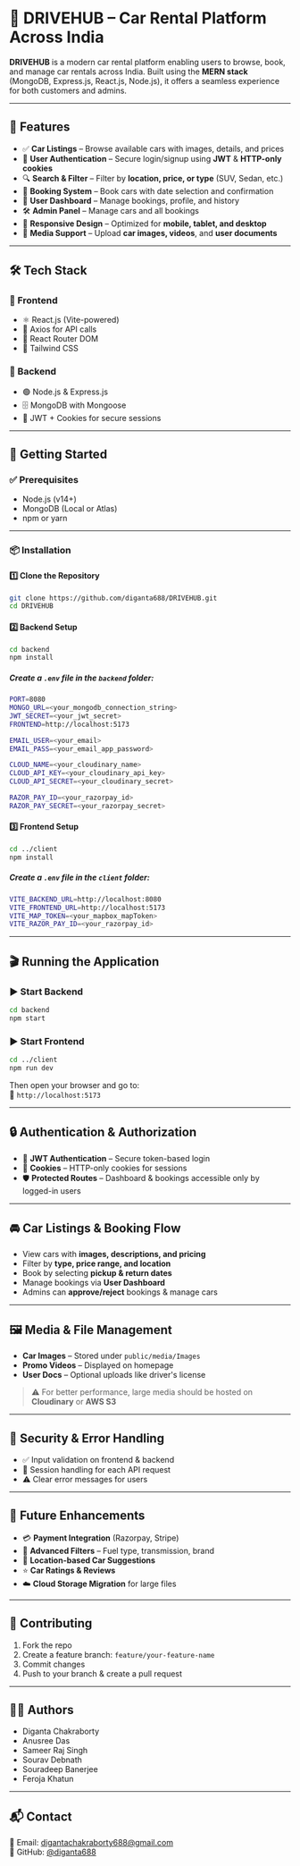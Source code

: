 # 🚗 DRIVEHUB – Car Rental Platform Across India

**DRIVEHUB** is a modern car rental platform enabling users to browse, book, and manage car rentals across India. Built using the **MERN stack** (MongoDB, Express.js, React.js, Node.js), it offers a seamless experience for both customers and admins.

---

## 🌟 Features

- ✅ **Car Listings** – Browse available cars with images, details, and prices  
- 🔐 **User Authentication** – Secure login/signup using **JWT** & **HTTP-only cookies**  
- 🔍 **Search & Filter** – Filter by **location, price, or type** (SUV, Sedan, etc.)  
- 📅 **Booking System** – Book cars with date selection and confirmation  
- 📂 **User Dashboard** – Manage bookings, profile, and history  
- 🛠️ **Admin Panel** – Manage cars and all bookings  
- 📱 **Responsive Design** – Optimized for **mobile, tablet, and desktop**  
- 🎥 **Media Support** – Upload **car images, videos**, and **user documents**

---

## 🛠️ Tech Stack

### 🔧 Frontend
- ⚛️ React.js (Vite-powered)
- 📡 Axios for API calls
- 🚏 React Router DOM
- 🎨 Tailwind CSS

### 🔧 Backend
- 🟢 Node.js & Express.js
- 🗄️ MongoDB with Mongoose
- 🔐 JWT + Cookies for secure sessions

---

## 🚀 Getting Started

### ✅ Prerequisites
- Node.js (v14+)
- MongoDB (Local or Atlas)
- npm or yarn

---

### 📦 Installation

#### 1️⃣ Clone the Repository
```bash
git clone https://github.com/diganta688/DRIVEHUB.git
cd DRIVEHUB
```

#### 2️⃣ Backend Setup
```bash
cd backend
npm install
```

##### Create a `.env` file in the `backend` folder:
```bash
PORT=8080
MONGO_URL=<your_mongodb_connection_string>
JWT_SECRET=<your_jwt_secret>
FRONTEND=http://localhost:5173

EMAIL_USER=<your_email>
EMAIL_PASS=<your_email_app_password>

CLOUD_NAME=<your_cloudinary_name>
CLOUD_API_KEY=<your_cloudinary_api_key>
CLOUD_API_SECRET=<your_cloudinary_secret>

RAZOR_PAY_ID=<your_razorpay_id>
RAZOR_PAY_SECRET=<your_razorpay_secret>
```

#### 3️⃣ Frontend Setup
```bash
cd ../client
npm install
```

##### Create a `.env` file in the `client` folder:
```bash
VITE_BACKEND_URL=http://localhost:8080
VITE_FRONTEND_URL=http://localhost:5173
VITE_MAP_TOKEN=<your_mapbox_mapToken>
VITE_RAZOR_PAY_ID=<your_razorpay_id>
```

---

## 🎬 Running the Application

### ▶️ Start Backend
```bash
cd backend
npm start
```

### ▶️ Start Frontend
```bash
cd ../client
npm run dev
```

Then open your browser and go to:  
📍 `http://localhost:5173`

---

## 🔒 Authentication & Authorization

- 🔐 **JWT Authentication** – Secure token-based login  
- 🍪 **Cookies** – HTTP-only cookies for sessions  
- 🛡️ **Protected Routes** – Dashboard & bookings accessible only by logged-in users

---

## 🚘 Car Listings & Booking Flow

- View cars with **images, descriptions, and pricing**
- Filter by **type, price range, and location**
- Book by selecting **pickup & return dates**
- Manage bookings via **User Dashboard**
- Admins can **approve/reject** bookings & manage cars

---

## 🖼️ Media & File Management

- **Car Images** – Stored under `public/media/Images`
- **Promo Videos** – Displayed on homepage
- **User Docs** – Optional uploads like driver's license

> ⚠️ For better performance, large media should be hosted on **Cloudinary** or **AWS S3**

---

## 🧱 Security & Error Handling

- ✅ Input validation on frontend & backend  
- 🔐 Session handling for each API request  
- ⚠️ Clear error messages for users

---

## 🔮 Future Enhancements

- 💳 **Payment Integration** (Razorpay, Stripe)  
- 🧠 **Advanced Filters** – Fuel type, transmission, brand  
- 📍 **Location-based Car Suggestions**  
- ⭐ **Car Ratings & Reviews**  
- ☁️ **Cloud Storage Migration** for large files

---

## 🤝 Contributing

1. Fork the repo  
2. Create a feature branch: `feature/your-feature-name`  
3. Commit changes  
4. Push to your branch & create a pull request

---

## 👨‍💻 Authors

- Diganta Chakraborty  
- Anusree Das  
- Sameer Raj Singh  
- Sourav Debnath  
- Souradeep Banerjee  
- Feroja Khatun  

---

## 📬 Contact

📧 Email: [digantachakraborty688@gmail.com](mailto:digantachakraborty688@gmail.com)  
🔗 GitHub: [@diganta688](https://github.com/diganta688)